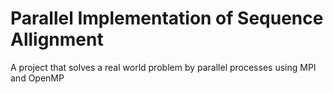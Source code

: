 # Parallel Implementation of Sequence Allignment
A project that solves a real world problem by parallel processes using MPI and OpenMP
